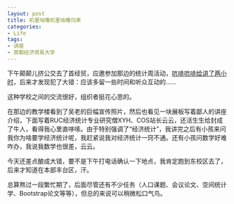 ```yaml
---
layout: post
title: 叽里咕噜叽里咕噜归来
categories:
- Life
tags:
- 讲座
- 首都经济贸易大学
---
```


下午颠颠儿挤公交去了首经贸，应邀参加那边的统计周活动，[吭哧吭哧给讲了两小时](http://yihui.name/en/2007/10/jokes-in-statistics/)，后来才发现犯了大错：应该多留一些时间和听众互动的……

这种学校之间的交流很好，组织者挺花心思的。

在那边的教学楼看到了吴老的巨幅宣传照片，然后也看见一块展板写着鄙人的讲座介绍，下面写着RUC经济统计专业研究僧XYH、COS站长云云，还活生生给封成了牛人，看得我心里直哆嗦。由于特别强调了“经济统计”，我讲完之后有小孩来问我你为啥要学经济统计呢，我赶紧说我对经济统计一窍不通。还有小孩问数学好难咋办，我说我数学也很差，云云。

今天还差点酿成大错，要不是下午打电话确认一下地点，我肯定跑到东校区去了，后来才知道在本部丰台区，汗。

总算熬过一段繁忙期了，后面尽管还有不少任务（人口课题、会议论文、空间统计学、Bootstrap论文等等），但总的来说可以稍微松口气鸟。
